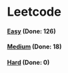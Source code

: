 # Leetcode

<h4><a href="https://github.com/lon-yang/leetcode/blob/master/docs/Easy.md">Easy</a>  (Done: 126)</h4>
<h4><a href="https://github.com/lon-yang/leetcode/blob/master/docs/Medium.md">Medium</a>  (Done: 18)</h4>
<h4><a href="https://github.com/lon-yang/leetcode/blob/master/docs/Hard.md">Hard</a>  (Done: 0)</h4>
